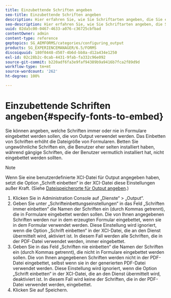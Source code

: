 ```yaml
---
title: Einzubettende Schriften angeben
seo-title: Einzubettende Schriften angeben
description: Hier erfahren Sie, wie Sie Schriftarten angeben, die Sie einbetten möchten.
seo-description: Hier erfahren Sie, wie Sie Schriftarten angeben, die Sie einbetten möchten.
uuid: 02da5c00-0467-4633-a076-c36725cbfbad
contentOwner: admin
content-type: reference
geptopics: SG_AEMFORMS/categories/configuring_output
products: SG_EXPERIENCEMANAGER/6.5/FORMS
discoiquuid: 180f0448-d507-4b6d-bb8a-d12a434e1250
exl-id: 02c28b2c-0cab-4431-9fab-fa332c96e092
source-git-commit: b220adf6fa3e9faf94389b9a9416b7fca2f89d9d
workflow-type: tm+mt
source-wordcount: '262'
ht-degree: 100%

---
```


# Einzubettende Schriften angeben{#specify-fonts-to-embed}

Sie können angeben, welche Schriften immer oder nie in Formulare eingebettet werden sollen, die von Output verwendet werden. Das Einbetten von Schriften erhöht die Dateigröße von Formularen. Betten Sie ungewöhnliche Schriften ein, die Benutzer eher selten installiert haben, während gängige Schriften, die der Benutzer vermutlich installiert hat, nicht eingebettet werden sollten.

>[!NOTE]
>
>Wenn Sie eine benutzerdefinierte XCI-Datei für Output angegeben haben, setzt die Option „Schrift einbetten“ in der XCI-Datei diese Einstellungen außer Kraft. (Siehe [Dateispeicherorte für Output angeben](/help/forms/using/admin-help/specify-file-locations-output.md#specify-file-locations-for-output).)

1. Klicken Sie in Administration Console auf „Dienste“ > „Output“.
1. Geben Sie unter „Schrifteinbettungseinstellungen“ in das Feld „Schriften immer einbetten“ die Namen der Schriften ein (durch Kommas getrennt), die in Formulare eingebettet werden sollen. Die von Ihnen angegebenen Schriften werden nur in dem erzeugten Formular eingebettet, wenn sie in dem Formular verwendet werden. Diese Einstellung wird ignoriert, wenn die Option „Schrift einbetten“ in der XCI-Datei, die an den Dienst übermittelt wird, aktiviert ist. In diesem Fall werden alle Schriften, die in der PDF-Datei verwendet werden, immer eingebettet.
1. Geben Sie in das Feld „Schriften nie einbetten“ die Namen der Schriften ein (durch Kommas getrennt), die nicht in Formulare eingebettet werden sollen. Die von Ihnen angegebenen Schriften werden nicht in der PDF-Datei eingebettet, selbst wenn sie in der generierten PDF-Datei verwendet werden. Diese Einstellung wird ignoriert, wenn die Option „Schrift einbetten“ in der XCI-Datei, die an den Dienst übermittelt wird, deaktiviert ist. In diesem Fall wird keine der Schriften, die in der PDF-Datei verwendet werden, eingebettet.
1. Klicken Sie auf Speichern.
